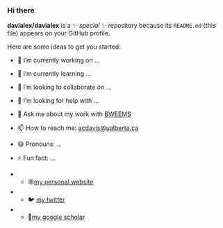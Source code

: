 ### Hi there


**davialex/davialex** is a ✨ _special_ ✨ repository because its `README.md` (this file) appears on your GitHub profile.

Here are some ideas to get you started:

- 🔭 I’m currently working on ...
- 🌱 I’m currently learning ...
- 👯 I’m looking to collaborate on ...
- 🤔 I’m looking for help with ...
- 💬 Ask me about my work with [BWEEMS](https://www.bweems.org/)
- 📫 How to reach me: acdavis@ualberta.ca
- 😄 Pronouns: ...
- ⚡ Fun fact: ...

- - 🕸️[my personal website](http://www.alexandracddavis.com/)
- - 🐦 [my twitter](https://twitter.com/ACD_Davis11)
- - 📰[my google scholar](https://scholar.google.com/citations?user=sRdo6x0AAAAJ&hl=e)
<!--
anything within these will not show up
-->
